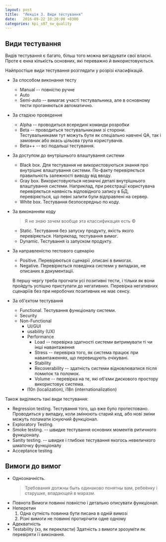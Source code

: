 ```yaml
---
layout: post
title:  "Лекція 3. Види тестування"
date:   2016-09-22 10:20:00 +0300
categories: kpi_s07_sw_quality
---
```


## Види тестування 

Видів тестування є багато, більш того можна вигадувати свої власні. Проте є енна кількість основних, які переважно й використовуються.

Найпростіше види тестування розглядати у розрізі класифікацій.

- За способом виконання тесту
  - Manual -- повністю ручне
  - Auto
  - Semi-auto -- вимагає участі тестувальника, але в основному тести проганяються автоматично.
- За стадією проведення
  - Alpha -- проводиться всередині команди розробки
  - Beta -- проводиться тестувальниками зі сторони. Тестувальниками тут можуть бути як спеціально навчені QA, так і замовник або якась цільова група користувачів.
  - Beta++ -- всі подальші тестування.
- За доступом до внутрішнього влаштування системи
  - Black box. Для тестування не використовуються знання про внутрішнє влаштування системи. По-факту перевіряється правильність залежності виводу від вводу.
  - Gray box. Використовуються незначні деталі внутрішнього влаштування системи. Наприклад, при реєстрації користувача перевіряється наявність відповідного запису в БД, перевіряється, що певні запити були відправлені на сервер.
  - White box. Тестування безпосередньо по коду.
- За виконанням коду 

  > Я не знаю зачем вообще эта классификация есть ©

  - Static. Тестування без запуску продукту, якість якого перевіряється. Наприклад, тестування вимог.
  - Dynamic. Тестування із запуском продукту.
- За направленістю тестового сценарію
  - Positive. Перевіряються сценарії ,описані в вимогах.
  - Negative. Перевіряється поведінка системи у випадках, не описаних в документації.
  
  В першу чергу треба прогнати усі позитивні тести, і тільки як вони пройдуть успішно приступати до негативних. Перевірка негативних сценаріїв без при неробочих позитивних не має сенсу.
- За об'єктом тестування
  - Functional. Тестування функціоналу системи.
  - Security
  - Non-Functional
    - UI/GUI
    - usability (UX)
    - Performance
      - Load -- перевірка здатності системи витримувати ті чи інші навантаження
      - Stress -- перевірка того, як система працює при навантаженнях, що перевищують очікувані.
      - Stability
      - Recoverability -- здатність системи відновлюватися після помилок та поломок.
      - Volume -- перевірка на те, які об'єми дискового простору використовує система.
    - l10n (localization), i18n (internationalization)

Також виділяють такі види тестування:

- Regression testing. Тестування того, що вже було протестовано. Проводиться у випадку, коли змінюють старий код, або нові зміни можуть поламати існуючий функціонал.
- Exploratory Testing. 
- Smoke testing. -- швидке тестування основних моментів ритичного функціоналу.
- Sanity testing. -- швидке і глибоке тестування якогось невеличкого шматочку функціоналу
- Acceptance testing

## Вимоги до вимог

- Однозначність.
  > Требования должны быть одинаково понятны вам, ребеёнку і старушке, впадающей в маразм.
- Повнота
  Вимоги повинні повністю і детально  описувати функціонал.
- Неперетин
  1. Одна сутність повинна бути писана в одній вимозі
  2. Різні вимоги не повинні протирічити одне одному
- Адекватність
- Testability (хз, як перекласти)
  Здатність з вимоги зрозуміти як перевіряти її виконання.
